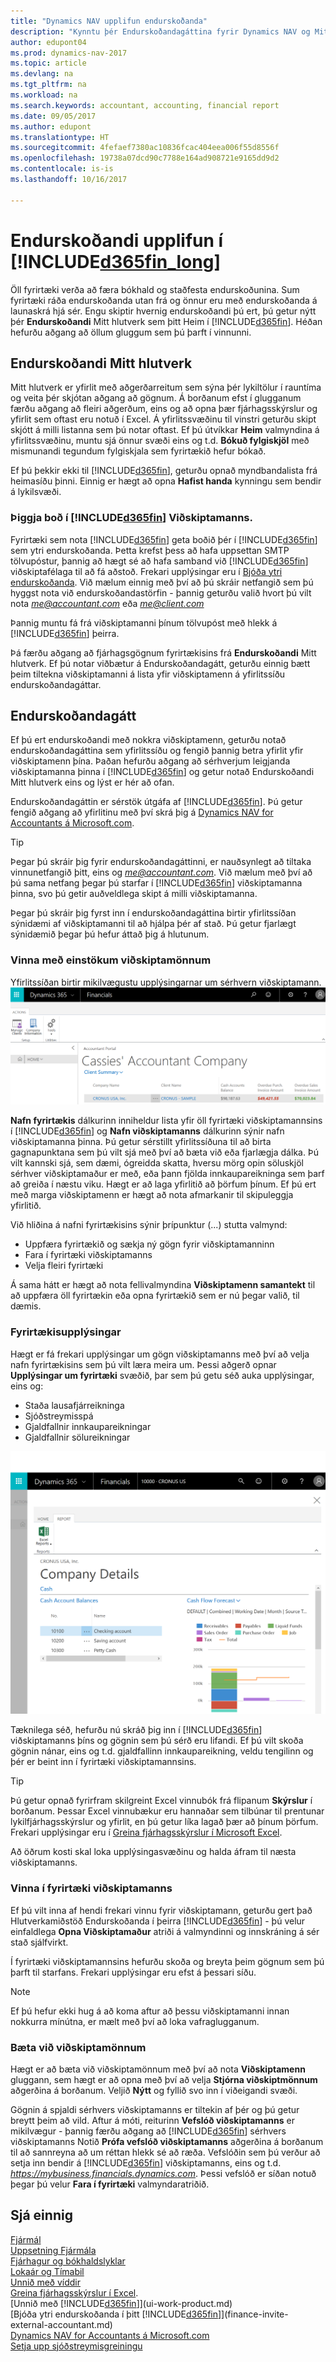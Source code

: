 ```yaml
---
title: "Dynamics NAV upplifun endurskoðanda"
description: "Kynntu þér Endurskoðandagáttina fyrir Dynamics NAV og Mitt hlutverk endurskoðandi sem styður við innri og ytri endurskoðandann í fyrirtæki viðskiptamanns."
author: edupont04
ms.prod: dynamics-nav-2017
ms.topic: article
ms.devlang: na
ms.tgt_pltfrm: na
ms.workload: na
ms.search.keywords: accountant, accounting, financial report
ms.date: 09/05/2017
ms.author: edupont
ms.translationtype: HT
ms.sourcegitcommit: 4fefaef7380ac10836fcac404eea006f55d8556f
ms.openlocfilehash: 19738a07dcd90c7788e164ad908721e9165dd9d2
ms.contentlocale: is-is
ms.lasthandoff: 10/16/2017

---
```

# <a name="accountant-experiences-in-included365finlongincludesd365finlongmdmd"></a>Endurskoðandi upplifun í [!INCLUDE[d365fin_long](includes/d365fin_long_md.md)]
Öll fyrirtæki verða að færa bókhald og staðfesta endurskoðunina. Sum fyrirtæki ráða endurskoðanda utan frá og önnur eru með endurskoðanda á launaskrá hjá sér. Engu skiptir hvernig endurskoðandi þú ert, þú getur nýtt þér **Endurskoðandi** Mitt hlutverk sem þitt Heim í [!INCLUDE[d365fin](includes/d365fin_md.md)]. Héðan hefurðu aðgang að öllum gluggum sem þú þarft í vinnunni.  

## <a name="accountant-role-center"></a>Endurskoðandi Mitt hlutverk
Mitt hlutverk er yfirlit með aðgerðarreitum sem sýna þér lykiltölur í rauntíma og veita þér skjótan aðgang að gögnum. Á borðanum efst í glugganum færðu aðgang að fleiri aðgerðum, eins og að opna þær fjárhagsskýrslur og yfirlit sem oftast eru notuð í Excel. Á yfirlitssvæðinu til vinstri geturðu skipt skjótt á milli listanna sem þú notar oftast. Ef þú útvíkkar **Heim** valmyndina á yfirlitssvæðinu, muntu sjá önnur svæði eins og t.d. **Bókuð fylgiskjöl** með mismunandi tegundum fylgiskjala sem fyrirtækið hefur bókað.  

Ef þú þekkir ekki til [!INCLUDE[d365fin](includes/d365fin_md.md)], geturðu opnað myndbandalista frá heimasíðu þinni. Einnig er hægt að opna **Hafist handa** kynningu sem bendir á lykilsvæði.  

### <a name="get-invited-to-a-clients-included365finincludesd365finmdmd"></a>Þiggja boð í [!INCLUDE[d365fin](includes/d365fin_md.md)] Viðskiptamanns.
Fyrirtæki sem nota [!INCLUDE[d365fin](includes/d365fin_md.md)] geta boðið þér í [!INCLUDE[d365fin](includes/d365fin_md.md)] sem ytri endurskoðanda. Þetta krefst þess að hafa uppsettan SMTP tölvupóstur, þannig að hægt sé að hafa samband við [!INCLUDE[d365fin](includes/d365fin_md.md)] viðskiptafélaga til að fá aðstoð. Frekari upplýsingar eru í [Bjóða ytri endurskoðanda](finance-invite-external-accountant.md). Við mælum einnig með því að þú skráir netfangið sem þú hyggst nota við endurskoðandastörfin - þannig geturðu valið hvort þú vilt nota *me@accountant.com* eða *me@client.com*  

Þannig muntu fá frá viðskiptamanni þínum tölvupóst með hlekk á [!INCLUDE[d365fin](includes/d365fin_md.md)] þeirra.   

Þá færðu aðgang að fjárhagsgögnum fyrirtækisins frá **Endurskoðandi** Mitt hlutverk. Ef þú notar viðbætur á Endurskoðandagátt, geturðu einnig bætt þeim tiltekna viðskiptamanni á lista yfir viðskiptamenn á yfirlitssíðu endurskoðandagáttar.  

## <a name="accountant-portal"></a>Endurskoðandagátt
Ef þú ert endurskoðandi með nokkra viðskiptamenn, geturðu notað endurskoðandagáttina sem yfirlitssíðu og fengið þannig betra yfirlit yfir viðskiptamenn þína. Þaðan hefurðu aðgang að sérhverjum leigjanda viðskiptamanna þinna í [!INCLUDE[d365fin](includes/d365fin_md.md)] og getur notað Endurskoðandi Mitt hlutverk eins og lýst er hér að ofan.  

Endurskoðandagáttin er sérstök útgáfa af [!INCLUDE[d365fin](includes/d365fin_md.md)]. Þú getur fengið aðgang að yfirlitinu með því skrá þig á [Dynamics NAV for Accountants á Microsoft.com](https://www.microsoft.com/en-us/dynamics365/financial-insights-for-accountants).  

> [!TIP]  
>  Þegar þú skráir þig fyrir endurskoðandagáttinni, er nauðsynlegt að tiltaka vinnunetfangið þitt, eins og *me@accountant.com*. Við mælum með því að þú sama netfang þegar þú starfar í [!INCLUDE[d365fin](includes/d365fin_md.md)] viðskiptamanna þinna, svo þú getir auðveldlega skipt á milli viðskiptamanna.  

Þegar þú skráir þig fyrst inn í endurskoðandagáttina birtir yfirlitssíðan sýnidæmi af viðskiptamanni til að hjálpa þér af stað. Þú getur fjarlægt sýnidæmið þegar þú hefur áttað þig á hlutunum.  

### <a name="working-with-individual-clients"></a>Vinna með einstökum viðskiptamönnum
Yfirlitssíðan birtir mikilvægustu upplýsingarnar um sérhvern viðskiptamann.  
[![Endurskoðandagátt](./media/ui-extensions-accportal/accountant-portal.png)](https://go.microsoft.com/fwlink/?linkid=851257)

**Nafn fyrirtækis** dálkurinn inniheldur lista yfir öll fyrirtæki viðskiptamannsins í [!INCLUDE[d365fin](includes/d365fin_md.md)] og **Nafn viðskiptamanns** dálkurinn sýnir nafn viðskiptamanna þinna. Þú getur sérstillt yfirlitssíðuna til að birta gagnapunktana sem þú vilt sjá með því að bæta við eða fjarlægja dálka. Þú vilt kannski sjá, sem dæmi, ógreidda skatta, hversu mörg opin söluskjöl sérhver viðskiptamaður er með, eða þann fjölda innkaupareikninga sem þarf að greiða í næstu viku. Hægt er að laga yfirlitið að þörfum þínum. Ef þú ert með marga viðskiptamenn er hægt að nota afmarkanir til skipuleggja yfirlitið.  

Við hliðina á nafni fyrirtækisins sýnir þrípunktur (...) stutta valmynd:

* Uppfæra fyrirtækið og sækja ný gögn fyrir viðskiptamanninn  
* Fara í fyrirtæki viðskiptamanns  
* Velja fleiri fyrirtæki  

Á sama hátt er hægt að nota fellivalmyndina **Viðskiptamenn samantekt** til að uppfæra öll fyrirtækin eða opna fyrirtækið sem er nú þegar valið, til dæmis.  

### <a name="company-details"></a>Fyrirtækisupplýsingar
Hægt er fá frekari upplýsingar um gögn viðskiptamanns með því að velja nafn fyrirtækisins sem þú vilt læra meira um. Þessi aðgerð opnar **Upplýsingar um fyrirtæki** svæðið, þar sem þú getu séð auka upplýsingar, eins og:  

* Staða lausafjárreikninga  
* Sjóðstreymisspá  
* Gjaldfallnir innkaupareikningar  
* Gjaldfallnir sölureikningar  

![Upplýsingar um fyrirtæki viðskiptamanns í endurskoðandagáttinni](./media/finance-accounting/accountant-company-details.png)

Tæknilega séð, hefurðu nú skráð þig inn í [!INCLUDE[d365fin](includes/d365fin_md.md)] viðskiptamanns þíns og gögnin sem þú sérð eru lifandi. Ef þú vilt skoða gögnin nánar, eins og t.d. gjaldfallinn innkaupareikning, veldu tengilinn og þér er beint inn í fyrirtæki viðskiptamannsins.  

> [!TIP]  
>  Þú getur opnað fyrirfram skilgreint Excel vinnubók frá flipanum **Skýrslur** í borðanum. Þessar Excel vinnubækur eru hannaðar sem tilbúnar til prentunar lykilfjárhagsskýrslur og yfirlit, en þú getur líka lagað þær að þínum þörfum. Frekari upplýsingar eru í [Greina fjárhagsskýrslur í Microsoft Excel](finance-analyze-excel.md).  

Að öðrum kosti skal loka upplýsingasvæðinu og halda áfram til næsta viðskiptamanns.  

### <a name="working-in-the-client-company"></a>Vinna í fyrirtæki viðskiptamanns
Ef þú vilt inna af hendi frekari vinnu fyrir viðskiptamann, geturðu gert það Hlutverkamiðstöð Endurskoðanda í þeirra [!INCLUDE[d365fin](includes/d365fin_md.md)] - þú velur einfaldlega **Opna Viðskiptamaður** atriði á valmyndinni og innskráning á sér stað sjálfvirkt.  

Í fyrirtæki viðskiptamannsins hefurðu skoða og breyta þeim gögnum sem þú þarft til starfans. Frekari upplýsingar eru efst á þessari síðu.

> [!NOTE]  
>  Ef þú hefur ekki hug á að koma aftur að þessu viðskiptamanni innan nokkurra mínútna, er mælt með því að loka vafraglugganum.  

### <a name="adding-clients"></a>Bæta við viðskiptamönnum
Hægt er að bæta við viðskiptamönnum með því að nota **Viðskiptamenn** gluggann, sem hægt er að opna með því að velja **Stjórna viðskiptmönnum** aðgerðina á borðanum. Veljið **Nýtt** og fyllið svo inn í viðeigandi svæði.  

Gögnin á spjaldi sérhvers viðskiptamanns er tiltekin af þér og þú getur breytt þeim að vild. Aftur á móti, reiturinn **Vefslóð viðskiptamanns** er mikilvægur - þannig færðu aðgang að [!INCLUDE[d365fin](includes/d365fin_md.md)] sérhvers viðskiptamanns  Notið **Prófa vefslóð viðskiptamanns** aðgerðina á borðanum til að sannreyna að um réttan hlekk sé að ræða. Vefslóðin sem þú verður að setja inn bendir á [!INCLUDE[d365fin](includes/d365fin_md.md)] viðskiptamanns, eins og t.d. *https://mybusiness.financials.dynamics.com*. Þessi vefslóð er síðan notuð þegar þú velur **Fara í fyrirtæki** valmyndaratriðið.  

## <a name="see-also"></a>Sjá einnig
[Fjármál](finance.md)  
[Uppsetning Fjármála](finance-setup-finance.md)  
[Fjárhagur og bókhaldslyklar](finance-general-ledger.md)  
[Lokaár og Tímabil](year-close-years-periods.md)  
[Unnið með víddir](finance-dimensions.md)  
[Greina fjárhagsskýrslur í Excel](finance-analyze-excel.md).  
[Unnið með [!INCLUDE[d365fin](includes/d365fin_md.md)]](ui-work-product.md)  
[Bjóða ytri endurskoðanda í þitt [!INCLUDE[d365fin](includes/d365fin_md.md)]](finance-invite-external-accountant.md)  
[Dynamics NAV for Accountants á Microsoft.com](https://www.microsoft.com/en-us/dynamics365/financial-insights-for-accountants)  
[Setja upp sjóðstreymisgreiningu](finance-setup-cash-flow-analyses.md)  

